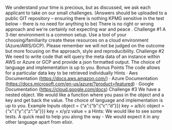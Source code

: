 We understand your time is precious, but as discussed, we ask each applicant to take on our 
small challenges. 
(Answers should be uploaded to a public GIT repository – ensuring there is nothing KPMG 
sensitive in the test below - there is no need for anything to be)
There is no right or wrong approach and we're certainly not expecting war and peace . 
Challenge #1
A 3-tier environment is a common setup. Use a tool of your choosing/familiarity create these 
resources on a cloud environment (Azure/AWS/GCP). Please remember we will not be judged 
on the outcome but more focusing on the approach, style and reproducibility.
Challenge #2
We need to write code that will query the meta data of an instance within AWS or Azure or GCP
and provide a json formatted output. 
The choice of language and implementation is up to you.
Bonus Points
The code allows for a particular data key to be retrieved individually
Hints
· Aws Documentation (https://docs.aws.amazon.com/)
· Azure Documentation (https://docs.microsoft.com/en-us/azure/?product=featured)
· Google Documentation (https://cloud.google.com/docs)
Challenge #3
We have a nested object. We would like a function where you pass in the object and a key and 
get back the value. 
The choice of language and implementation is up to you.
Example Inputs
object = {“a”:{“b”:{“c”:”d”}}}
key = a/b/c
object = {“x”:{“y”:{“z”:”a”}}}
key = x/y/z
value = a
Hints:
We would like to see some tests. 
A quick read to help you along the way - We would expect it in any other language apart from 
elixir.
